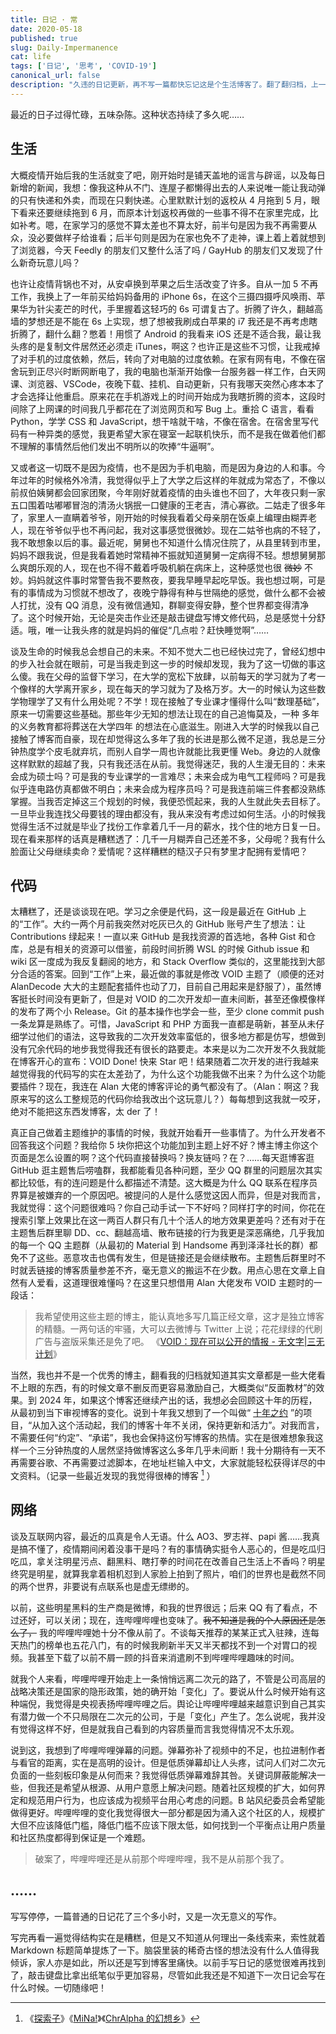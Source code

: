 ```yaml
---
title: 日记 · 常
date: 2020-05-18
published: true
slug: Daily-Impermanence
cat: life
tags: ['日记', '思考', 'COVID-19']
canonical_url: false
description: "久违的日记更新，再不写一篇都快忘记这是个生活博客了。翻了翻归档，上一篇正儿八经发布的日记是一年前了，断断续续的日记草稿质量堪忧。"
---
```


最近的日子过得忙碌，五味杂陈。这种状态持续了多久呢……

## 生活

大概疫情开始后我的生活就变了吧，刚开始时是铺天盖地的谣言与辟谣，以及每日新增的新闻，我想：像我这种从不门、连屋子都懒得出去的人来说唯一能让我动弹的只有快递和外卖，而现在只剩快递。心里默默计划的返校从 4 月拖到 5 月，眼下看来还要继续拖到 6 月，而原本计划返校再做的一些事不得不在家里完成，比如补考。嗯，在家学习的感觉不算太差也不算太好，前半句是因为我不再需要从众，没必要做样子给谁看；后半句则是因为在家也免不了走神，课上着上着就想到了浏览器，今天 Feedly 的朋友们又整什么活了吗 / GayHub 的朋友们又发现了什么新奇玩意儿吗？

也许让疫情背锅也不对，从安卓换到苹果之后生活改变了许多。自从一加 5 不再工作，我换上了一年前买给妈妈备用的 iPhone 6s，在这个三摄四摄呼风唤雨、苹果华为针尖麦芒的时代，手里握着这轻巧的 6s 可谓复古了。折腾了许久，翻越高墙的梦想还是不能在 6s 上实现，想了想被我刷成白苹果的 i7 我还是不再考虑瞎折腾了，翻什么翻？憋着！用惯了 Android 的我看来 iOS 还是不适合我，最让我头疼的是复制文件居然还必须走 iTunes，啊这？也许正是这些不习惯，让我戒掉了对手机的过度依赖，然后，转向了对电脑的过度依赖。在家有网有电，不像在宿舍玩到正尽兴时断网断电了，我的电脑也渐渐开始像一台服务器一样工作，白天网课、浏览器、VSCode，夜晚下载、挂机、自动更新，只有我哪天突然心疼本本了才会选择让他重启。原来花在手机游戏上的时间开始成为我瞎折腾的资本，这段时间除了上网课的时间我几乎都花在了浏览网页和写 Bug 上。重拾 C 语言，看看 Python，学学 CSS 和 JavaScript，想干啥就干啥，不像在宿舍。在宿舍里写代码有一种异类的感觉，我更希望大家在寝室一起联机快乐，而不是我在做着他们都不理解的事情然后他们发出不明所以的吹捧“牛逼啊”。

又或者这一切既不是因为疫情，也不是因为手机电脑，而是因为身边的人和事。今年过年的时候格外冷清，我觉得似乎上了大学之后这样的年就成为常态了，不像以前叔伯姨舅都会回家团聚，今年刚好就着疫情的由头谁也不回了，大年夜只剩一家五口围着咕嘟嘟冒泡的清汤火锅抿一口健康的王老吉，清心寡欲。二姑走了很多年了，家里人一直瞒着爷爷，刚开始的时候我看着父母亲朋在饭桌上编理由糊弄老人，现在爷爷似乎也不再问起，我对这事感觉很微妙。现在二姑爷也病的不轻了，我不敢想象以后的事。最近呢，舅舅也不知道什么情况住院了，从县里转到市里，妈妈不跟我说，但是我看着她时常精神不振就知道舅舅一定病得不轻。想想舅舅那么爽朗乐观的人，现在也不得不戴着呼吸机躺在病床上，这种感觉也很 ~~微妙~~ 不妙。妈妈就这件事时常警告我不要熬夜，要我早睡早起吃早饭。我也想过啊，可是有的事情成为习惯就不想改了，夜晚宁静得有种与世隔绝的感觉，做什么都不会被人打扰，没有 QQ 消息，没有微信通知，群聊变得安静，整个世界都变得清净了。这个时候开始，无论是突击作业还是敲击键盘写博文修代码，总是感觉十分舒适。哦，唯一让我头疼的就是妈妈的催促“几点啦？赶快睡觉啊”……

谈及生命的时候我总会想自己的未来。不知不觉大二也已经快过完了，曾经幻想中的步入社会就在眼前，可是当我走到这一步的时候却发现，我为了这一切做的事这么傻。我在父母的监督下学习，在大学的宽松下放肆，以前每天的学习就为了考一个像样的大学离开家乡，现在每天的学习就为了及格万岁。大一的时候认为这些数学物理学了又有什么用处呢？不学！现在接触了专业课才懂得什么叫“数理基础”，原来一切需要这些基础。那些年少无知的想法让现在的自己追悔莫及，一种 多年的义务教育都将葬送在大学四年 的想法在心底滋生。刚进入大学的时候我以自己接触了博客而自豪，现在却觉得这么多年了我的长进是那么微不足道，我总是三分钟热度学个皮毛就弃坑，而别人自学一周也许就能比我更懂 Web。身边的人就像这样默默的超越了我，只有我还活在从前。我觉得迷茫，我的人生漫无目的：未来会成为硕士吗？可是我的专业课学的一言难尽；未来会成为电气工程师吗？可是我似乎连电路仿真都做不明白；未来会成为程序员吗？可是我连前端三件套都没熟练掌握。当我否定掉这三个规划的时候，我便恐慌起来，我的人生就此失去目标了。一旦毕业我连找父母要钱的理由都没有，我从来没有考虑过如何生活。小的时候我觉得生活不过就是毕业了找份工作拿着几千一月的薪水，找个住的地方日复一日。现在看来那样的话真是糟糕透了：几千一月糊弄自己还差不多，父母呢？我有什么脸面让父母继续卖命？爱情呢？这样糟糕的糙汉子只有梦里才配拥有爱情吧？

## 代码

太糟糕了，还是谈谈现在吧。学习之余便是代码，这一段是最近在 GitHub 上的“工作”。大约一两个月前我突然对吃灰已久的 GitHub 账号产生了想法：让 Contributions 绿起来！一直以来 GitHub 是我找资源的首选地，各种 Gist 和仓库，总是有相关的资源可以借鉴，前段时间折腾 WSL 的时候 Github issue 和 wiki 区一度成为我反复翻阅的地方，和 Stack Overflow 类似的，这里能找到大部分合适的答案。回到“工作”上来，最近做的事就是修改 VOID 主题了（顺便的还对 AlanDecode 大大的主题配套插件也动了刀，目前自己用起来是舒服了），虽然博客挺长时间没有更新了，但是对 VOID 的二次开发却一直未间断，甚至还像模像样的发布了两个小 Release。Git 的基本操作也学会一些，至少 clone commit push 一条龙算是熟练了。可惜，JavaScript 和 PHP 方面我一直都是萌新，甚至从未仔细学过他们的语法，这导致我的二次开发效率蛮低的，很多地方都是仿写，想做到没有冗余代码的地步我觉得我还有很长的路要走。本来是以为二次开发不久我就能在博客开心的宣布：VOID Done! 快来 Star 吧！结果随着二次开发的进行我越来越觉得我的代码写的实在太差劲了，为什么这个功能我做不出来？为什么这个功能要插件？现在，我连在 Alan 大佬的博客评论的勇气都没有了。（Alan：啊这？我原来写的这么工整规范的代码你给我改出个这玩意儿？）每每想到这我就一咬牙，绝对不能把这东西发博客，太 der 了！

真正自己做着主题维护的事情的时候，我就开始看开一些事情了。为什么开发者不回答我这个问题？我给你 5 块你把这个功能加到主题上好不好？博主博主你这个页面是怎么设置的啊？这个代码直接替换吗？换友链吗？在？……每天逛博客逛 GitHub 逛主题售后唠嗑群，我都能看见各种问题，至少 QQ 群里的问题层次其实都比较低，有的连问题是什么都描述不清楚。这大概是为什么 QQ 联系在程序员界算是被嫌弃的一个原因吧。被提问的人是什么感觉这因人而异，但是对我而言，我就觉得：这个问题很难吗？你自己动手试一下不好吗？同样打字的时间，你花在搜索引擎上效果比在这一两百人群只有几十个活人的地方效果更差吗？还有对于在主题售后群里聊 DD、cc、翻越高墙、散布链接的行为我更是深恶痛绝，几乎我加的每一个 QQ 主题群（从最初的 Material 到 Handsome 再到泽泽社长的群）都免不了这些。恶意攻击也偶有发生，但是链接还是会继续散布。主题售后群里时不时就丢链接的博客质量参差不齐，毫无意义的搬运不在少数。用点心思在文章上自然有人爱看，这道理很难懂吗？在这里只想借用 Alan 大佬发布 VOID 主题时的一段话：

> 我希望使用这些主题的博主，能认真地多写几篇正经文章，这才是独立博客的精髓。一两句话的牢骚，大可以去微博与 Twit­ter 上说；花花绿绿的代刷广告与盗版采集还是免了吧。
> 《[VOID：现在可以公开的情报 - 无文字|三无计划](https://blog.imalan.cn/archives/247/)》

当然，我也并不是一个优秀的博主，翻看我的归档就知道其实文章都是一些大佬看不上眼的东西，有的时候文章不删反而更容易激励自己，大概类似“反面教材”的效果。到 2024 年，如果这个博客还继续产出的话，我想必会回顾这十年的历程，从最初到当下审视博客的变化。说到十年我又想到了一个叫做“ [十年之约](https://foreverblog.cn/) ”的项目，“从加入这个活动起，我们的博客十年不关闭，保持更新和活力”。对我而言，不需要任何“约定”、“承诺”，我也会保持这份写博客的热情。实在是很难想象我这样一个三分钟热度的人居然坚持做博客这么多年几乎未间断！我十分期待有一天不再需要谷歌、不再需要过滤脚本，在地址栏输入中文，大家就能轻松获得详尽的中文资料。（记录一些最近发现的我觉得很棒的博客 [^1] ）

## 网络

谈及互联网内容，最近的瓜真是令人无语。什么 AO3、罗志祥、papi 酱……我真是搞不懂了，疫情期间闲着没事干是吗？有的事情确实挺令人恶心的，但是吃瓜归吃瓜，拿关注明星污点、翻黑料、瞎打拳的时间花在改善自己生活上不香吗？明星终究是明星，就算我拿着相机怼到人家脸上拍到了照片，咱们的世界也是截然不同的两个世界，非要说有点联系也是虚无缥缈的。

以前，这些明星黑料的生产商是微博，和我的世界很远；后来 QQ 有了看点，不过还好，可以关闭；现在，连哔哩哔哩也变味了。~~我不知道是我的个人原因还是怎么了，~~ 我的哔哩哔哩她十分不像从前了。不谈每天推荐的某某正式入驻辣，连每天热门的榜单也五花八门，有的时候我刷新半天又半天都找不到一个对胃口的视频。我甚至下载了以前不屑一顾的抖音来消遣刷不到哔哩哔哩趣味的时间。

就我个人来看，哔哩哔哩开始走上一条悄悄远离二次元的路了，不管是公司高层的战略决策还是国家的隐形政策，她的确开始「变化」了。要说从什么时候开始有这种端倪，我觉得是央视表扬哔哩哔哩之后。舆论让哔哩哔哩越来越意识到自己其实有潜力做一个不只局限在二次元的公司，于是「变化」产生了。怎么说呢，我并没有觉得这样不好，但是就我自己看到的内容质量而言我觉得情况不太乐观。

说到这，我想到了哔哩哔哩弹幕的问题。弹幕弥补了视频中的不足，也拉进制作者与看官的距离，实在是高明的设计。但是低质弹幕却让人头疼，试问人们对二次元负面的一些刻板印象是从何而来？我觉得低质弹幕难辞其咎。关键词屏蔽能解决一些，但我还是希望从根源、从用户意愿上解决问题。随着社区规模的扩大，如何界定和规范用户行为，也应该成为视频平台用心考虑的问题。B 站风纪委员会希望能做得更好。哔哩哔哩的变化我觉得很大一部分都是因为涌入这个社区的人，规模扩大但不应该降低门槛，降低门槛不应该下限太低，如何找到一个平衡点让用户质量和社区热度都得到保证是一个难题。

> 破案了，哔哩哔哩还是从前那个哔哩哔哩，我不是从前那个我了。

## ……

写写停停，一篇普通的日记花了三个多小时，又是一次无意义的写作。

写完再看一遍觉得结构实在是糟糕，但是又不知道从何理出一条线索来，索性就着 Markdown 标题简单提炼了一下。脑袋里装的稀奇古怪的想法没有什么人值得我倾诉，家人亦是如此，所以还是写到博客里痛快。以前手写日记的感觉很难再找到了，敲击键盘比拿出纸笔似乎更加容易，尽管如此我还是不知道下一次日记会写在什么时候。一切随缘吧！


[^1]:《[探索子](https://beyondstars.xyz/)》《[MiNa!](https://www.mina.moe/)》《[ChrAlpha 的幻想乡](https://blog.ichr.me/)》